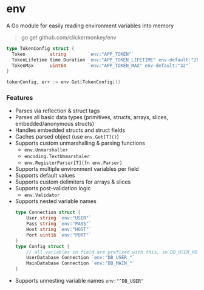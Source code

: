 # env
A Go module for easily reading environment variables into memory

> go get github.com/clickermonkey/env

```go
type TokenConfig struct {
  Token         string        `env:"APP_TOKEN"`
  TokenLifetime time.Duration `env:"APP_TOKEN_LIFETIME" env-default:"2h"`
  TokenMax      uint64        `env:"APP_TOKEN_MAX" env-default:"32"`
}

tokenConfig, err := env.Get[TokenConfig]()
```

### Features
- Parses via reflection & struct tags
- Parses all basic data types (primitives, structs, arrays, slices, embedded/anonymous structs)
- Handles embedded structs and struct fields
- Caches parsed object (use `env.Get[T]()`)
- Supports custom unmarshalling & parsing functions
    - `env.Unmarshaller`
    - `encoding.TextUnmarshaler`
    - `env.RegisterParser[T](fn env.Parser)`
- Supports multiple environment variables per field
- Supports default values
- Supports custom delimiters for arrays & slices 
- Supports post-validation logic 
    - `env.Validator`
- Supports nested variable names
    ```go
    type Connection struct {
        User string `env:"USER"`
        Pass string `env:"PASS"`
        Host string `env:"HOST"`
        Port uint16 `env:"PORT"`
    }
    type Config struct {
        // all variables in field are prefixed with this, so DB_USER_HOST
        UserDatabase Connection `env:"DB_USER_"`
        MainDatabase Connection `env:"DB_MAIN_"`
    }
    ```
- Supports unnesting variable names `env:"^DB_USER"`
